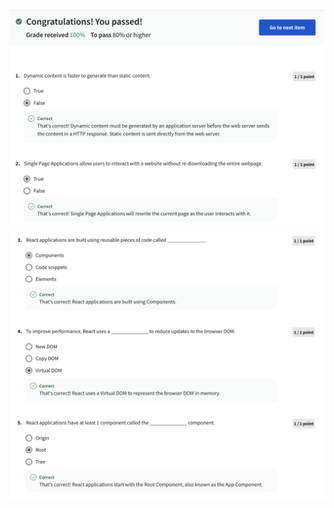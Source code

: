 ![Alt text](Screenshot%202566-04-12%20at%2003.42.23.png) ![Alt text](Screenshot%202566-04-12%20at%2003.42.32.png)